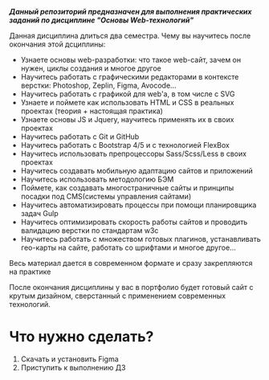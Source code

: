 ***Данный репозиторий предназначен для выполнения практических заданий по дисциплине "Основы Web-технологий"***

Данная дисциплина длиться два семестра. 
Чему вы научитесь после окончания этой дсциплины:
- Узнаете основы web-разработки: что такое web-сайт, зачем он нужен, циклы создания и многое другое
- Научитесь работать с графическими редакторами в контексте верстки: Photoshop, Zeplin, Figma, Avocode...
- Научитесь работать с графикой для web'a, в том числе с SVG
- Узнаете и поймете как использовать HTML и CSS в реальных проектах (теория + настоящая практика)
- Узнаете основы JS и Jquery, научитесь применять их в своих проектах
- Научитесь работать с Git и GitHub
- Научитесь работать с Bootstrap 4/5 и с технологией FlexBox
- Научитесь использовать препроцессоры Sass/Scss/Less в своих проектах
- Научитесь создавать мобильную адаптацию сайтов и приложений
- Научитесь использовать методологию БЭМ
- Поймете, как создавать многостраничные сайты и принципы посадки под CMS(системы управления сайтами)
- Научитесь автоматизировать процессы при помощи планировщика задач Gulp
- Научитесь оптимизировать скорость работы сайтов и проводить валидацию верстки по стандартам w3c
- Научитесь работать с множеством готовых плагинов, устанавливать гео-карты на сайте, работать со шрифтами и многое другое...

Весь материал дается в современном формате и сразу закрепляются на практике


После окончания дисциплины у вас в портфолио будет готовый сайт с крутым дизайном, сверстанный с применением современных технологий.




# Что нужно сделать?

1. Скачать и установить Figma
1. Приступить к выполнению ДЗ